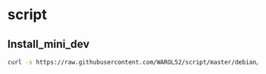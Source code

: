 # script

## Install_mini_dev
```sh
curl -s https://raw.githubusercontent.com/WAROL52/script/master/debian/install_mini_dev.sh | bash
```
